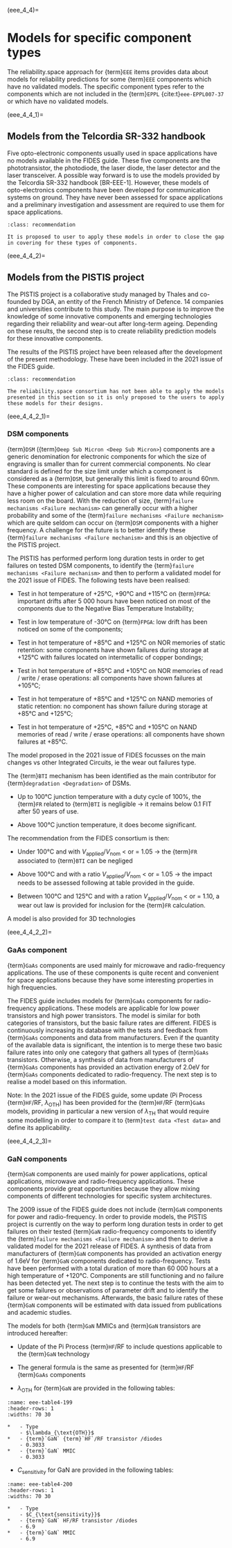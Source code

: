 <!--- Copyright (C) Matrisk GmbH 2022 -->

(eee_4_4)=
# Models for specific component types

The reliability.space approach for {term}`EEE` items provides data about models for reliability predictions for some {term}`EEE` components which have no validated models. The specific component types refer to the components which are not included in the {term}`EPPL` {cite:t}`eee-EPPL007-37` or which have no validated models.

(eee_4_4_1)=
## Models from the Telcordia SR-332 handbook

Five opto-electronic components usually used in space applications have no models available in the FIDES guide. These five components are the phototransistor, the photodiode, the laser diode, the laser detector and the laser transceiver. A possible way forward is to use the models provided by the Telcordia SR-332 handbook \[BR-EEE-1\]. However, these models of opto-electronics components have been developed for communication systems on ground. They have never been assessed for space applications and a preliminary investigation and assessment are required to use them for space applications.

```{admonition} Proposition
:class: recommendation

It is proposed to user to apply these models in order to close the gap in covering for these types of components.
```

(eee_4_4_2)=
## Models from the PISTIS project

The PISTIS project is a collaborative study managed by Thales and co-founded by DGA, an entity of the French Ministry of Defence. 14 companies and universities contribute to this study. The main purpose is to improve the knowledge of some innovative components and emerging technologies regarding their reliability and wear-out after long-term ageing. Depending on these results, the second step is to create reliability prediction models for these innovative components.

The results of the PISTIS project have been released after the development of the present methodology. These have been included in the 2021 issue of the FIDES guide.

```{admonition} Proposition
:class: recommendation

The reliability.space consortium has not been able to apply the models presented in this section so it is only proposed to the users to apply these models for their designs.
```

(eee_4_4_2_1)=
### DSM components

{term}`DSM` ({term}`Deep Sub Micron <Deep Sub Micron>`) components are a generic denomination for electronic components for which the size of engraving is smaller than for current commercial components. No clear standard is defined for the size limit under which a component is considered as a {term}`DSM`, but generally this limit is fixed to around 60nm. These components are interesting for space applications because they have a higher power of calculation and can store more data while requiring less room on the board. With the reduction of size, {term}`failure mechanisms <Failure mechanism>` can generally occur with a higher probability and some of the {term}`failure mechanisms <Failure mechanism>` which are quite seldom can occur on {term}`DSM` components with a higher frequency. A challenge for the future is to better identify these {term}`failure mechanisms <Failure mechanism>` and this is an objective of the PISTIS project.

The PISTIS has performed perform long duration tests in order to get failures on tested DSM components, to identify the {term}`failure mechanisms <Failure mechanism>` and then to perform a validated model for the 2021 issue of FIDES. The following tests have been realised:

-   Test in hot temperature of +25°C, +90°C and +115°C on {term}`FPGA`: important drifts after 5 000 hours have been noticed on most of the components due to the Negative Bias Temperature Instability;

-   Test in low temperature of -30°C on {term}`FPGA`: low drift has been noticed on some of the components;

-   Test in hot temperature of +85°C and +125°C on NOR memories of static retention: some components have shown failures during storage at +125°C with failures located on intermetallic of copper bondings;

-   Test in hot temperature of +85°C and +105°C on NOR memories of read / write / erase operations: all components have shown failures at +105°C;

-   Test in hot temperature of +85°C and +125°C on NAND memories of static retention: no component has shown failure during storage at +85°C and +125°C;

-   Test in hot temperature of +25°C, +85°C and +105°C on NAND memories of read / write / erase operations: all components have shown failures at +85°C.

The model proposed in the 2021 issue of FIDES focusses on the main changes vs other Integrated Circuits, ie the wear out failures type.

The {term}`BTI` mechanism has been identified as the main contributor for {term}`degradation <Degradation>` of DSMs.

-   Up to 100°C junction temperature with a duty cycle of 100%, the {term}`FR` related to {term}`BTI` is negligible -\> it remains below 0.1 FIT after 50 years of use.

-   Above 100°C junction temperature, it does become significant.

The recommendation from the FIDES consortium is then:

-   Under 100°C and with $V_{\text{applied}}/V_{\text{nom}}$ \< or = 1.05 -\> the {term}`FR` associated to {term}`BTI` can be negliged

-   Above 100°C and with a ratio $V_{\text{applied}}/V_{\text{nom}}$ \< or = 1.05 -\> the impact needs to be assessed following at table provided in the guide.

-   Between 100°C and 125°C and with a ration $V_{\text{applied}}/V_{\text{nom}}$ \< or = 1.10, a wear out law is provided for inclusion for the {term}`FR` calculation.

A model is also provided for 3D technologies

(eee_4_4_2_2)=
### GaAs component

{term}`GaAs` components are used mainly for microwave and radio-frequency applications. The use of these components is quite recent and convenient for space applications because they have some interesting properties in high frequencies.

The FIDES guide includes models for {term}`GaAs` components for radio-frequency applications. These models are applicable for low power transistors and high power transistors. The model is similar for both categories of transistors, but the basic failure rates are different. FIDES is continuously increasing its database with the tests and feedback from {term}`GaAs` components and data from manufacturers. Even if the quantity of the available data is significant, the intention is to merge these two basic failure rates into only one category that gathers all types of {term}`GaAs` transistors. Otherwise, a synthesis of data from manufacturers of {term}`GaAs` components has provided an activation energy of 2.0eV for {term}`GaAs` components dedicated to radio-frequency. The next step is to realise a model based on this information.

Note: In the 2021 issue of the FIDES guide, some update (Pi Process {term}`HF`/RF, $\lambda_{\text{OTH}}$) has been provided for the {term}`HF`/RF {term}`GaAs` models, providing in particular a new version of $\lambda_{\text{TH}}$ that would require some modelling in order to compare it to {term}`test data <Test data>` and define its applicability.

(eee_4_4_2_3)=
### GaN components

{term}`GaN` components are used mainly for power applications, optical applications, microwave and radio-frequency applications. These components provide great opportunities because they allow mixing components of different technologies for specific system architectures.

The 2009 issue of the FIDES guide does not include {term}`GaN` components for power and radio-frequency. In order to provide models, the PISTIS project is currently on the way to perform long duration tests in order to get failures on their tested {term}`GaN` radio-frequency components to identify the {term}`failure mechanisms <Failure mechanism>` and then to derive a validated model for the 2021 release of FIDES. A synthesis of data from manufacturers of {term}`GaN` components has provided an activation energy of 1.6eV for {term}`GaN` components dedicated to radio-frequency. Tests have been performed with a total duration of more than 60 000 hours at a high temperature of +120°C. Components are still functioning and no failure has been detected yet. The next step is to continue the tests with the aim to get some failures or observations of parameter drift and to identify the failure or wear-out mechanisms. Afterwards, the basic failure rates of these {term}`GaN` components will be estimated with data issued from publications and academic studies.

The models for both {term}`GaN` MMICs and {term}`GaN` transistors are introduced hereafter:

-   Update of the Pi Process {term}`HF`/RF to include questions applicable to the {term}`GaN` technology

-   The general formula is the same as presented for {term}`HF`/RF {term}`GaAs` components

-   $\lambda_{\text{OTH}}$ for {term}`GaN` are provided in the following tables:


```{list-table} Basic failure rates $\lambda_{\text{OTH}}$ for GaN RF/HF components.
:name: eee-table4-199
:header-rows: 1
:widths: 70 30

*   - Type
    - $\lambda_{\text{OTH}}$
*   - {term}`GaN` {term}`HF`/RF transistor /diodes
    - 0.3033
*   - {term}`GaN` MMIC
    - 0.3033
```

-   $C_{\text{sensitivity}}$ for GaN are provided in the following tables:

```{list-table} Induced $C_{\text{sensitivity}}$ factor for GaN RF/HF components.
:name: eee-table4-200
:header-rows: 1
:widths: 70 30

*   - Type
    - $C_{\text{sensitivity}}$
*   - {term}`GaN` HF/RF transistor /diodes
    - 6.9
*   - {term}`GaN` MMIC
    - 6.9
```